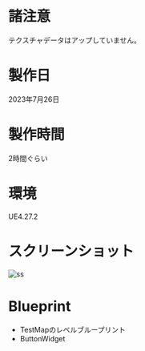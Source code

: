 # 諸注意
テクスチャデータはアップしていません。
# 製作日
2023年7月26日
# 製作時間
2時間ぐらい
# 環境
UE4.27.2

# スクリーンショット
![ss](https://github.com/yuichirou-tanaka/UE4_MaterialChanger/assets/80798265/e8400eec-9653-490c-9955-4f3d0e918620)


# Blueprint
- TestMapのレベルブループリント
- ButtonWidget
